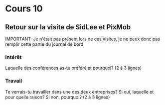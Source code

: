 # Cours 10
## Retour sur la visite de SidLee et PixMob
IMPORTANT: Je n'était pas présent lors de ces visites, je ne peux donc pas remplir cette partie du journal de bord

### Intérêt
Laquelle des conférences as-tu préféré et pourquoi? (2 à 3 lignes) 

### Travail
Te verrais-tu travailler dans une des deux entreprises? Si oui, laquelle et pour quelle raison? Si non, pourquoi? (2 à 3 lignes)
